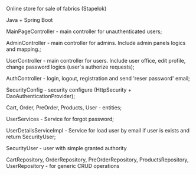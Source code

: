 Online store for sale of fabrics (Stapelok)

Java + Spring Boot

MainPageController - main controller for unauthenticated users;

AdminController - main controller for admins. Include admin panels logics and mapping.;

UserController - main controller for users. Include user office, edit profile, change password logics (user`s authorize requests);

AuthController - login, logout, registration and send 'reser password' email;

SecurityConfig - security configure (HttpSecurity + DaoAuthenticationProvider);

Cart, Order, PreOrder, Products, User - entities;

UserServices - Service for forgot password;

UserDetailsServiceImpl - Service for load user by email if user is exists and return SecurityUser;

SecurityUser - user with simple granted authority

CartRepository, OrderRepository, PreOrderRepository, ProductsRepository, UserRepository - for generic CRUD operations


